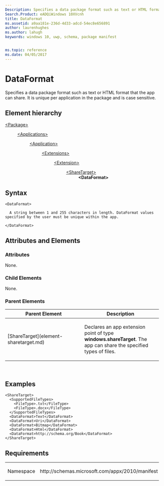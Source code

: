 ```yaml
---
Description: Specifies a data package format such as text or HTML format that the app can share.
Search.Product: eADQiWindows 10XVcnh
title: DataFormat
ms.assetid: a9aa181e-236d-4d33-adcd-54ec8e656891
author: laurenhughes
ms.author: lahugh
keywords: windows 10, uwp, schema, package manifest


ms.topic: reference
ms.date: 04/05/2017
---
```


# DataFormat


Specifies a data package format such as text or HTML format that the app can share. It is unique per application in the package and is case sensitive.

## Element hierarchy

<dl>
<dt><a href="element-package.md">&lt;Package&gt;</a></dt>
<dd>
<dl>
<dt><a href="element-applications.md">&lt;Applications&gt;</a></dt>
<dd>
<dl>
<dt><a href="element-application.md">&lt;Application&gt;</a></dt>
<dd>
<dl>
<dt><a href="element-1-extensions.md">&lt;Extensions&gt;</a></dt>
<dd>
<dl>
<dt><a href="element-1-extension.md">&lt;Extension&gt;</a></dt>
<dd>
<dl>
<dt><a href="element-sharetarget.md">&lt;ShareTarget&gt;</a></dt>
<dd><b>&lt;DataFormat&gt;</b></dd>
</dl>
</dd>
</dl>
</dd>
</dl>
</dd>
</dl>
</dd>
</dl>
</dd>
</dl>

## Syntax

``` syntax
<DataFormat>

  A string between 1 and 255 characters in length. DataFormat values specified by the user must be unique within the app. 

</DataFormat>
```

## Attributes and Elements


### Attributes

None.

### Child Elements

None.

### Parent Elements

<table>
<colgroup>
<col width="50%" />
<col width="50%" />
</colgroup>
<thead>
<tr class="header">
<th>Parent Element</th>
<th>Description</th>
</tr>
</thead>
<tbody>
<tr class="odd">
<td>[ShareTarget](element-sharetarget.md)</td>
<td><p>Declares an app extension point of type <strong>windows.shareTarget</strong>. The app can share the specified types of files.</p></td>
</tr>
</tbody>
</table>

 

## Examples

```XAML
<ShareTarget>
  <SupportedFileTypes>
    <FileType>.txt</FileType>
    <FileType>.docx</FileType>
  </SupportedFileTypes>
  <DataFormat>Text</DataFormat>
  <DataFormat>Uri</DataFormat>
  <DataFormat>Bitmap</DataFormat>
  <DataFormat>Html</DataFormat>
  <DataFormat>http://schema.org/Book</DataFormat>
</ShareTarget>
```

## Requirements

<table>
<colgroup>
<col width="50%" />
<col width="50%" />
</colgroup>
<tbody>
<tr class="odd">
<td><p>Namespace</p></td>
<td><p>http://schemas.microsoft.com/appx/2010/manifest</p></td>
</tr>
</tbody>
</table>

 

 



